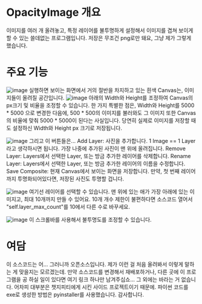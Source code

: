 # OpacityImage 개요 
이미지를 여러 개 올려놓고, 특정 레이어를 불투명하게 설정해서 이미지를 겹쳐 보이게 할 수 있는 쓸데없는 프로그램입니다.
저장은 무조건 png로만 돼요, 그냥 제가 그렇게 했습니다. 


# 주요 기능
![image](https://github.com/user-attachments/assets/f0e48262-fdbb-4107-9741-971655dc0d71)
실행하면 보이는 화면에서 거의 절반을 차지하고 있는 흰색 Canvas는, 이미지들이 올려질 공간입니다. 
![image](https://github.com/user-attachments/assets/b3305eff-7967-4201-9096-a266a99de947)
아래의 Width와 Height를 조정하여 Canvas의 px크기 및 비율을 조정할 수 있습니다. 
한 가지 특별한 점은, Width와 Height를 5000 * 5000 으로 변경한 다음에, 
500 * 500의 이미지를 불러와도 그 이미지 또한 Canvas의 비율에 맞춰 5000 * 5000이 된다는 사실입니다. 
당연히 실제로 이미지를 저장할 때도 설정하신 Width와 Height px 크기로 저장됩니다. 

![image](https://github.com/user-attachments/assets/bb4fd930-07cd-473b-b52a-2bf5465724ff)
그리고 이 버튼들은... 
Add Layer: 
사진을 추가합니다. 1 Image == 1 Layer라고 생각하시면 됩니다. 
가장 나중에 추가된 사진이 맨 위에 올려집니다. 
Remove Layer: 
Layers에서 선택한 Layer, 또는 방금 추가한 레이어를 삭제합니다. 
Rename Layer: 
Layers에서 선택한 Layer, 또는 방금 추가한 레이어의 이름을 수정합니다. 
Save Composite: 
현재 Canvas에서 보이는 화면을 저장합니다. 
만약, 첫 번째 레이어까지 투명화되어있다면, 저장된 사진도 투명할 겁니다. 

![image](https://github.com/user-attachments/assets/d0ca1bb0-7bb4-43ac-aaab-bc2b745c34ba)
여기선 레이어를 선택할 수 있습니다. 
맨 위에 있는 애가 가장 아래에 있는 이미지고, 최대 10개까지 만들 수 있어요. 
10개 개수 제한이 불편하다면 소스코드 열어서 "self.layer_max_count"를 10에서 다른 수로 바꾸세요. 

![image](https://github.com/user-attachments/assets/62d7cde3-ab65-43eb-900b-a5b1c5e7449d)
이 스크롤바를 사용해서 불투명도를 조정할 수 있습니다. 


# 여담 
이 소스코드는 어... 그러니까 오픈소스입니다. 제가 이런 걸 처음 올려봐서 이렇게 말하는 게 맞을지는 모르겠는데. 
만약 소스코드를 변경해서 재배포하거나, 다른 곳에 이 프로그램을 공 하실 일이 있다면 여기 링크 하나만 남겨주십쇼... 
그 외에는 바라는 거 없습니다. 어차피 대부분은 챗지피티에게 시킨 사이드 프로젝트이기 때문에. 
파이썬 코드를 exe로 생성한 방법은 pyinstaller를 사용했습니다. 
감사합니다. 
